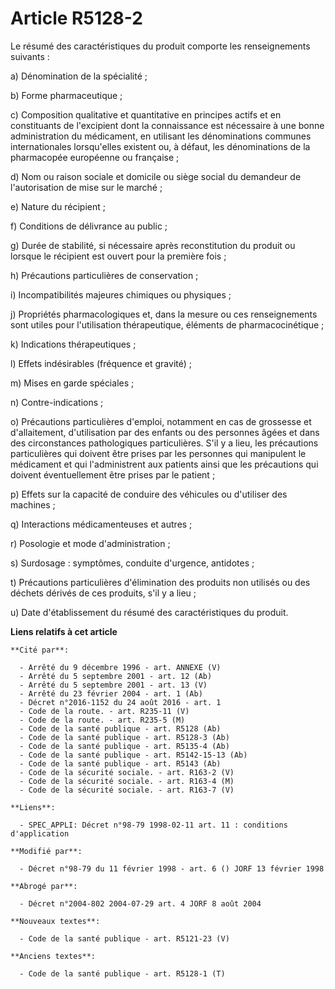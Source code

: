 # Article R5128-2

Le résumé des caractéristiques du produit comporte les renseignements suivants :

a) Dénomination de la spécialité ;

b) Forme pharmaceutique ;

c) Composition qualitative et quantitative en principes actifs et en constituants de l'excipient dont la connaissance est
nécessaire à une bonne administration du médicament, en utilisant les dénominations communes internationales lorsqu'elles
existent ou, à défaut, les dénominations de la pharmacopée européenne ou française ;

d) Nom ou raison sociale et domicile ou siège social du demandeur de l'autorisation de mise sur le marché ;

e) Nature du récipient ;

f) Conditions de délivrance au public ;

g) Durée de stabilité, si nécessaire après reconstitution du produit ou lorsque le récipient est ouvert pour la première
fois ;

h) Précautions particulières de conservation ;

i) Incompatibilités majeures chimiques ou physiques ;

j) Propriétés pharmacologiques et, dans la mesure ou ces renseignements sont utiles pour l'utilisation thérapeutique,
éléments de pharmacocinétique ;

k) Indications thérapeutiques ;

l) Effets indésirables (fréquence et gravité) ;

m) Mises en garde spéciales ;

n) Contre-indications ;

o) Précautions particulières d'emploi, notamment en cas de grossesse et d'allaitement, d'utilisation par des enfants ou des
personnes âgées et dans des circonstances pathologiques particulières. S'il y a lieu, les précautions particulières qui
doivent être prises par les personnes qui manipulent le médicament et qui l'administrent aux patients ainsi que les
précautions qui doivent éventuellement être prises par le patient ;

p) Effets sur la capacité de conduire des véhicules ou d'utiliser des machines ;

q) Interactions médicamenteuses et autres ;

r) Posologie et mode d'administration ;

s) Surdosage : symptômes, conduite d'urgence, antidotes ;

t) Précautions particulières d'élimination des produits non utilisés ou des déchets dérivés de ces produits, s'il y a lieu ;

u) Date d'établissement du résumé des caractéristiques du produit.

**Liens relatifs à cet article**

	**Cité par**:

	  - Arrêté du 9 décembre 1996 - art. ANNEXE (V)
	  - Arrêté du 5 septembre 2001 - art. 12 (Ab)
	  - Arrêté du 5 septembre 2001 - art. 13 (V)
	  - Arrêté du 23 février 2004 - art. 1 (Ab)
	  - Décret n°2016-1152 du 24 août 2016 - art. 1
	  - Code de la route. - art. R235-11 (V)
	  - Code de la route. - art. R235-5 (M)
	  - Code de la santé publique - art. R5128 (Ab)
	  - Code de la santé publique - art. R5128-3 (Ab)
	  - Code de la santé publique - art. R5135-4 (Ab)
	  - Code de la santé publique - art. R5142-15-13 (Ab)
	  - Code de la santé publique - art. R5143 (Ab)
	  - Code de la sécurité sociale. - art. R163-2 (V)
	  - Code de la sécurité sociale. - art. R163-4 (M)
	  - Code de la sécurité sociale. - art. R163-7 (V)

	**Liens**:

	  - SPEC_APPLI: Décret n°98-79 1998-02-11 art. 11 : conditions d'application

	**Modifié par**:

	  - Décret n°98-79 du 11 février 1998 - art. 6 () JORF 13 février 1998

	**Abrogé par**:

	  - Décret n°2004-802 2004-07-29 art. 4 JORF 8 août 2004

	**Nouveaux textes**:

	  - Code de la santé publique - art. R5121-23 (V)

	**Anciens textes**:

	  - Code de la santé publique - art. R5128-1 (T)
